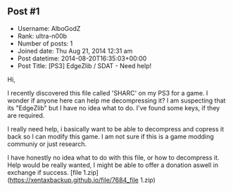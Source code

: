 ## Post #1
- Username: AlboGodZ
- Rank: ultra-n00b
- Number of posts: 1
- Joined date: Thu Aug 21, 2014 12:31 am
- Post datetime: 2014-08-20T16:35:03+00:00
- Post Title: [PS3] EdgeZlib / SDAT - Need help!

Hi,

I recently discovered this file called 'SHARC' on my PS3 for a game. I wonder if anyone here can help me decompressing it? I am suspecting that its "EdgeZlib" but I have no idea what to do. I've found some keys, if they are required.

I really need help, i basically want to be able to decompress and copress it back so I can modify this game. I am not sure if this is a game modding communiy or just research.

I have honestly no idea what to do with this file, or how to decompress it. Help would be really wanted, I might be able to offer a donation aswell in exchange if success.
[file 1.zip](https://xentaxbackup.github.io/file/7684_file 1.zip)
